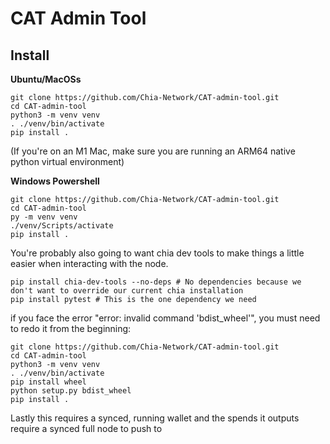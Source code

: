 CAT Admin Tool
=======

Install
-------

**Ubuntu/MacOSs**
```
git clone https://github.com/Chia-Network/CAT-admin-tool.git
cd CAT-admin-tool
python3 -m venv venv
. ./venv/bin/activate
pip install .
```
(If you're on an M1 Mac, make sure you are running an ARM64 native python virtual environment)

**Windows Powershell**
```
git clone https://github.com/Chia-Network/CAT-admin-tool.git
cd CAT-admin-tool
py -m venv venv
./venv/Scripts/activate
pip install .
```

You're probably also going to want chia dev tools to make things a little easier when interacting with the node.

```
pip install chia-dev-tools --no-deps # No dependencies because we don't want to override our current chia installation
pip install pytest # This is the one dependency we need
```

if you face the error "error: invalid command 'bdist_wheel'", you must need to redo it from the beginning:
```
git clone https://github.com/Chia-Network/CAT-admin-tool.git
cd CAT-admin-tool
python3 -m venv venv
. ./venv/bin/activate
pip install wheel
python setup.py bdist_wheel 
pip install .
```


Lastly this requires a synced, running wallet and the spends it outputs require a synced full node to push to